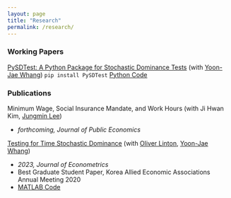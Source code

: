 ```yaml
---
layout: page
title: "Research"
permalink: /research/
---
```


###  Working Papers

[PySDTest: A Python Package for Stochastic Dominance Tests](https://arxiv.org/abs/2307.10694) 
(with [Yoon-Jae Whang](https://sites.google.com/site/whangyjhomepage/))
`pip install PySDTest`
[Python Code](https://github.com/lee-kyungho/pysdtest)

### Publications

Minimum Wage, Social Insurance Mandate, and Work Hours (with Ji Hwan Kim, [Jungmin Lee](https://sites.google.com/view/jungminlee71/))
  - *forthcoming, Journal of Public Economics*

[Testing for Time Stochastic Dominance](https://doi.org/10.1016/j.jeconom.2022.03.012) (with [Oliver Linton](https://obl20.com/), [Yoon-Jae Whang](https://sites.google.com/site/whangyjhomepage/))
  - *2023, Journal of Econometrics*
  - Best Graduate Student Paper, Korea Allied Economic Associations Annual Meeting 2020
  - [MATLAB Code](https://github.com/lee-kyungho/Testing-for-TSD)

